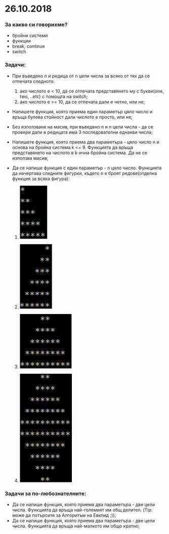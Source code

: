 # 26.10.2018

### За какво си говорихме?
* бройни системи
* функции
* break, continue
* switch

### Задачи:
* При въведено n и редица от n цели числа за всяко от тях да се отпечата следното:
    1. ако числото е < 10, да се отпечата представянето му с букви(one, two, ..etc) с помощта на switch;
    2. ако числото е >= 10, да се отпечата дали е четно, или не; 
* Напишете функция, която приема един параметър цяло число и връща булева стойност дали числото е просто, или не;
* Без използване на масив, при въведено n и n цели числа - да се провери дали в редицата има 3 последователни еднакви числа;
* Напишете функция, която приема два параметъра - цяло число n и основа на бройна система k <= 9. Функцията да връща представянето на числото в k-ична бройна система. Да не се използва масив;
* Да се напише функция с един параметър - n цяло число. Функцията да начертава следните фигурки, където n е броят редове(отделна функция за всяка фигура):

    1. ![Stairs](images/Steps.png)
    
    2. ![ReverseStairs](images/ReverseSteps.png)
    
    3. ![Tree](images/Tree.png) 

    4. ![Diamond](images/Diamond.png)

### Задачи за по-любознателните:
* Да се напише функция, която приема два параметъра - две цели числа. Функцията да връща най-големият им общ делител. (Tip: може да потърсите за Алгоритъм на Евклид ;));
* Да се напише функция, която приема два параметъра - две цели числа. Функцията да връща най-малкото им общо кратно;
